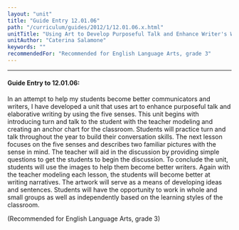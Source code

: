 ```yaml
---
layout: "unit"
title: "Guide Entry 12.01.06"
path: "/curriculum/guides/2012/1/12.01.06.x.html"
unitTitle: "Using Art to Develop Purposeful Talk and Enhance Writer's Workshop"
unitAuthor: "Caterina Salamone"
keywords: ""
recommendedFor: "Recommended for English Language Arts, grade 3"
---
```

<body>
<hr/>
 <h4>
  Guide Entry to 12.01.06:
 </h4>
 <p>
  In an attempt to help my students become better communicators and writers, I have developed a unit that uses art to enhance purposeful talk and elaborative writing by using the five senses.    This unit begins with introducing turn and talk to the student with the teacher modeling and creating an anchor chart for the classroom. Students will practice turn and talk throughout the year to build their conversation skills. The next lesson focuses on the five senses and describes two familiar pictures with the sense in mind.  The teacher will aid in the discussion by providing simple questions to get the students to begin the discussion. To conclude the unit, students will use the images to help them become better writers. Again with the teacher modeling each lesson, the students will become better at writing narratives. The artwork will serve as a means of developing ideas and sentences.  Students will have the opportunity to work in whole and small groups as well as independently based on the learning styles of the classroom.
 </p>
<p>
  (Recommended for English Language Arts, grade 3)
 </p>


</body>